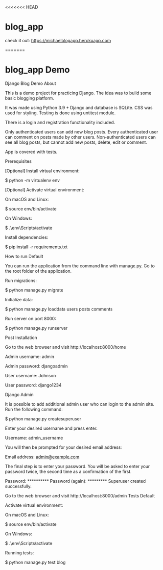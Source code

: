 <<<<<<< HEAD
# blog_app
check it out: https://michaelblogapp.herokuapp.com

=======
# blog_app Demo

Django Blog Demo
About

This is a demo project for practicing Django. The idea was to build some basic blogging platform.

It was made using Python 3.9 + Django and database is SQLite. CSS was used for styling. Testing is done using untitest module.

There is a login and registration functionality included.

Only authenticated users can add new blog posts. Every authenticated user can comment on posts made by other users. Non-authenticated users can see all blog posts, but cannot add new posts, delete, edit or comment.

App is covered with tests.

Prerequisites

[Optional] Install virtual environment:

$ python -m virtualenv env

[Optional] Activate virtual environment:

On macOS and Linux:

$ source env/bin/activate

On Windows:

$ .\env\Scripts\activate

Install dependencies:

$ pip install -r requirements.txt

How to run
Default

You can run the application from the command line with manage.py. Go to the root folder of the application.

Run migrations:

$ python manage.py migrate

Initialize data:

$ python manage.py loaddata users posts comments

Run server on port 8000:

$ python manage.py runserver


Post Installation

Go to the web browser and visit http://localhost:8000/home

Admin username: admin

Admin password: djangoadmin

User username: Johnson

User password: django1234

Django Admin

It is possible to add additional admin user who can login to the admin site. Run the following command:

$ python manage.py createsuperuser

Enter your desired username and press enter.

Username: admin_username

You will then be prompted for your desired email address:

Email address: admin@example.com

The final step is to enter your password. You will be asked to enter your password twice, the second time as a confirmation of the first.

Password: **********
Password (again): *********
Superuser created successfully.

Go to the web browser and visit http://localhost:8000/admin
Tests
Default

Activate virtual environment:

On macOS and Linux:

$ source env/bin/activate

On Windows:

$ .\env\Scripts\activate

Running tests:

$ python manage.py test blog
